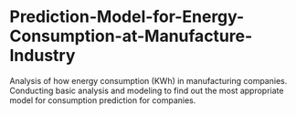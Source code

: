 # Prediction-Model-for-Energy-Consumption-at-Manufacture-Industry
Analysis of how energy consumption (KWh) in manufacturing companies. Conducting basic analysis and modeling to find out the most appropriate model for consumption prediction for companies.
